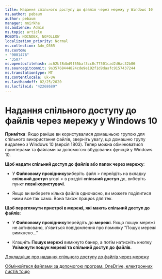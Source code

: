 ```yaml
---
title: Надання спільного доступу до файлів через мережу у Windows 10
ms.author: pebaum
author: pebaum
manager: mnirkhe
ms.audience: Admin
ms.topic: article
ROBOTS: NOINDEX, NOFOLLOW
localization_priority: Normal
ms.collection: Adm_O365
ms.custom:
- "9001476"
- "3507"
ms.openlocfilehash: ac62bf8dbd9f55baf3cc0c77501cad2d6ac32b06
ms.sourcegitcommit: 9a35768444824cde9e192f1d9daafc9157437244
ms.translationtype: MT
ms.contentlocale: uk-UA
ms.lasthandoff: 02/25/2020
ms.locfileid: "42268689"
---
```

# <a name="file-sharing-over-a-network-in-windows-10"></a>Надання спільного доступу до файлів через мережу у Windows 10

**Примітка**: Якщо раніше ви користувалися домашньою групою для спільного використання файлів, зверніть увагу, що домашню групу видалено з Windows 10 (версія 1803). Тепер можна обмінюватися принтерами та файлами за допомогою вбудованих функцій у Windows 10.

**Щоб надати спільний доступ до файлів або папок через мережу**:

- У **Файловому провіднику**виберіть файл > перейдіть на вкладку **спільний доступ** угорі > в розділі **спільний доступ** до, виберіть пункт **певні користувачі**.
          
- Якщо ви виберете кілька файлів одночасно, ви можете поділитися ними все так само. Вона також працює для тек.

**Щоб переглянути пристрої в мережі, які мають спільний доступ до файлів**:

- У **Файловому провіднику**перейдіть до **мережі**. Якщо пошук мережі не активовано, з'явиться повідомлення про помилку "Пошук мережі вимкнено..."

- Клацніть **Пошук мережі** вимкнуто банер, а потім натисніть кнопку **Увімкнути пошук мережі та спільний доступ до файлів**. 
          

[Докладніше про надання спільного доступу до файлів через мережу](https://support.microsoft.com/help/4092694/windows-10-file-sharing-over-a-network)

[Обмінюйтеся файлами за допомогою програм, OneDrive, електронних листів тощо](https://support.microsoft.com/help/4027674/windows-10-share-files-in-file-explorer)
